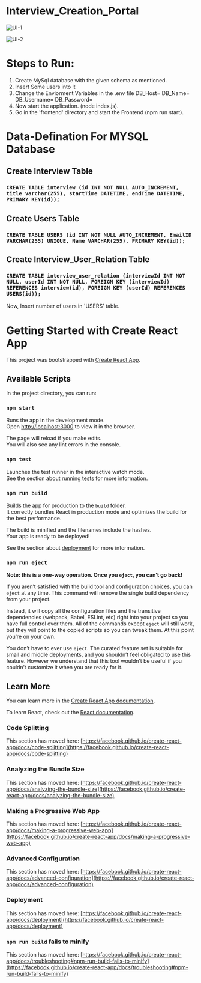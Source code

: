 # Interview_Creation_Portal


![UI-1](https://user-images.githubusercontent.com/56394186/195398448-c973ee6f-baeb-4c03-95cf-3d050907e33a.png)



![UI-2](https://user-images.githubusercontent.com/56394186/195398462-2beb4482-68c4-42d4-8b5f-d077cbbf615b.png)


# Steps to Run:

1) Create MySql database with the given schema as mentioned.
2) Insert Some users into it
3) Change the Enviorment Variables in the .env file
    DB_Host=<Your-Host>
    DB_Name=<Your-NAME>
    DB_Username=<Your-USERNAME>
    DB_Password=<Your-PASSWORD>
4) Now start the application. (node index.js).
5) Go in the 'frontend' directory and start the Frontend (npm run start).


# Data-Defination For MYSQL Database

## Create Interview Table
### `CREATE TABLE interview (id INT NOT NULL AUTO_INCREMENT, title varchar(255), startTime DATETIME, endTime DATETIME, PRIMARY KEY(id));`

## Create Users Table
### `CREATE TABLE USERS (id INT NOT NULL AUTO_INCREMENT, EmailID VARCHAR(255) UNIQUE, Name VARCHAR(255), PRIMARY KEY(id));`

## Create Interview_User_Relation Table
### `CREATE TABLE interview_user_relation (interviewId INT NOT NULL, userId INT NOT NULL, FOREIGN KEY (interviewId) REFERENCES interview(id), FOREIGN KEY (userId) REFERENCES USERS(id));`

Now, Insert number of users in 'USERS' table.


# Getting Started with Create React App
This project was bootstrapped with [Create React App](https://github.com/facebook/create-react-app).

## Available Scripts

In the project directory, you can run:

### `npm start`

Runs the app in the development mode.\
Open [http://localhost:3000](http://localhost:3000) to view it in the browser.

The page will reload if you make edits.\
You will also see any lint errors in the console.

### `npm test`

Launches the test runner in the interactive watch mode.\
See the section about [running tests](https://facebook.github.io/create-react-app/docs/running-tests) for more information.

### `npm run build`

Builds the app for production to the `build` folder.\
It correctly bundles React in production mode and optimizes the build for the best performance.

The build is minified and the filenames include the hashes.\
Your app is ready to be deployed!

See the section about [deployment](https://facebook.github.io/create-react-app/docs/deployment) for more information.

### `npm run eject`

**Note: this is a one-way operation. Once you `eject`, you can’t go back!**

If you aren’t satisfied with the build tool and configuration choices, you can `eject` at any time. This command will remove the single build dependency from your project.

Instead, it will copy all the configuration files and the transitive dependencies (webpack, Babel, ESLint, etc) right into your project so you have full control over them. All of the commands except `eject` will still work, but they will point to the copied scripts so you can tweak them. At this point you’re on your own.

You don’t have to ever use `eject`. The curated feature set is suitable for small and middle deployments, and you shouldn’t feel obligated to use this feature. However we understand that this tool wouldn’t be useful if you couldn’t customize it when you are ready for it.

## Learn More

You can learn more in the [Create React App documentation](https://facebook.github.io/create-react-app/docs/getting-started).

To learn React, check out the [React documentation](https://reactjs.org/).

### Code Splitting

This section has moved here: [https://facebook.github.io/create-react-app/docs/code-splitting](https://facebook.github.io/create-react-app/docs/code-splitting)

### Analyzing the Bundle Size

This section has moved here: [https://facebook.github.io/create-react-app/docs/analyzing-the-bundle-size](https://facebook.github.io/create-react-app/docs/analyzing-the-bundle-size)

### Making a Progressive Web App

This section has moved here: [https://facebook.github.io/create-react-app/docs/making-a-progressive-web-app](https://facebook.github.io/create-react-app/docs/making-a-progressive-web-app)

### Advanced Configuration

This section has moved here: [https://facebook.github.io/create-react-app/docs/advanced-configuration](https://facebook.github.io/create-react-app/docs/advanced-configuration)

### Deployment

This section has moved here: [https://facebook.github.io/create-react-app/docs/deployment](https://facebook.github.io/create-react-app/docs/deployment)

### `npm run build` fails to minify

This section has moved here: [https://facebook.github.io/create-react-app/docs/troubleshooting#npm-run-build-fails-to-minify](https://facebook.github.io/create-react-app/docs/troubleshooting#npm-run-build-fails-to-minify)
